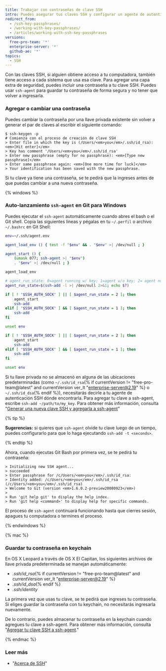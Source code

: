 ```yaml
---
title: Trabajar con contraseñas de clave SSH
intro: Puedes asegurar tus claves SSH y configurar un agente de autenticación para no tener que volver a ingresar tu contraseña cada vez que uses tus claves SSH.
redirect_from:
  - /ssh-key-passphrases/
  - /working-with-key-passphrases/
  - /articles/working-with-ssh-key-passphrases
versions:
  free-pro-team: '*'
  enterprise-server: '*'
  github-ae: '*'
topics:
  - SSH
---
```


Con las claves SSH, si alguien obtiene acceso a tu computadora, también tiene acceso a cada sistema que usa esa clave. Para agregar una capa extra de seguridad, puedes incluir una contraseña a tu clave SSH. Puedes usar `ssh-agent` para guardar tu contraseña de forma segura y no tener que volver a ingresarla.

### Agregar o cambiar una contraseña

Puedes cambiar la contraseña por una llave privada existente sin volver a generar el par de claves al escribir el siguiente comando:

```shell
$ ssh-keygen -p
# Comienza con el proceso de creación de clave SSH
> Enter file in which the key is (/Users/<em>you</em>/.ssh/id_rsa): <em>[Hit enter]</em>
> Key has comment '/Users/<em>you</em>/.ssh/id_rsa'
> Enter new passphrase (empty for no passphrase): <em>[Type new passphrase]</em>
> Enter same passphrase again: <em>[One more time for luck]</em>
> Your identification has been saved with the new passphrase.
```

Si tu clave ya tiene una contraseña, se te pedirá que la ingreses antes de que puedas cambiar a una nueva contraseña.

{% windows %}

### Auto-lanzamiento `ssh-agent` en Git para Windows

Puedes ejecutar el `ssh-agent` automáticamente cuando abres el bash o el Git shell. Copia las siguientes líneas y pégalas en tu `~/.perfil` o archivo `~/.bashrc` en Git Shell:

``` bash
env=~/.ssh/agent.env

agent_load_env () { test -f "$env" && . "$env" >| /dev/null ; }

agent_start () {
    (umask 077; ssh-agent >| "$env")
    . "$env" >| /dev/null ; }

agent_load_env

# agent_run_state: 0=agent running w/ key; 1=agent w/o key; 2= agent not running
agent_run_state=$(ssh-add -l >| /dev/null 2>&1; echo $?)

if [ ! "$SSH_AUTH_SOCK" ] || [ $agent_run_state = 2 ]; then
    agent_start
    ssh-add
elif [ "$SSH_AUTH_SOCK" ] && [ $agent_run_state = 1 ]; then
    ssh-add
fi

unset env

if [ ! "$SSH_AUTH_SOCK" ] || [ $agent_run_state = 2 ]; then
    agent_start
    ssh-add
elif [ "$SSH_AUTH_SOCK" ] && [ $agent_run_state = 1 ]; then
    ssh-add
fi

unset env
```

Si tu llave privada no se almacenó en alguna de las ubicaciones predeterminadas (como `~/.ssh/id_rsa`{% if currentVersion != "free-pro-team@latest" and currentVersion ver_lt "enterprise-server@2.19" %} o `~/.ssh/id_dsa`{% endif %}), necesitarás decirle a tu agente de autenticación SSH dónde encontrarla. Para agregar tu clave a ssh-agent, escribe `ssh-add ~/path/to/my_key`. Para obtener más información, consulta "[Generar una nueva clave SSH y agregarla a ssh-agent](/articles/generating-a-new-ssh-key-and-adding-it-to-the-ssh-agent/)"

{% tip %}

**Sugerencias:** si quieres que `ssh-agent` olvide tu clave luego de un tiempo, puedes configurarlo para que lo haga ejecutando `ssh-add -t <seconds>`.

{% endtip %}

Ahora, cuando ejecutas Git Bash por primera vez, se te pedirá tu contraseña:

```shell
> Initializing new SSH agent...
> succeeded
> Enter passphrase for /c/Users/<em>you</em>/.ssh/id_rsa:
> Identity added: /c/Users/<em>you</em>/.ssh/id_rsa (/c/Users/<em>you</em>/.ssh/id_rsa)
> Welcome to Git (version <em>1.6.0.2-preview20080923</em>)
>
> Run 'git help git' to display the help index.
> Run 'git help <command>' to display help for specific commands.
```

El proceso de `ssh-agent` continuará funcionando hasta que cierres sesión, apagues tu computadora o termines el proceso.

{% endwindows %}

{% mac %}

### Guardar tu contraseña en keychain

En OS X Leopard a través de OS X El Capitan, los siguientes archivos de llave privada predeterminada se manejan automáticamente:

- *.ssh/id_rsa*{% if currentVersion != "free-pro-team@latest" and currentVersion ver_lt "enterprise-server@2.19" %}
- *.ssh/id_dsa*{% endif %}
- *.ssh/identity*

La primera vez que usas tu clave, se te pedirá que ingreses tu contraseña. Si eliges guardar la contraseña con tu keychain, no necesitarás ingresarla nuevamente.

De lo contrario, puedes almacenar tu contraseña en la keychain cuando agregues tu clave a ssh-agent. Para obtener más información, consulta "[Agregar tu clave SSH a ssh-agent](/articles/generating-a-new-ssh-key-and-adding-it-to-the-ssh-agent#adding-your-ssh-key-to-the-ssh-agent)."

{% endmac %}

### Leer más

- "[Acerca de SSH](/articles/about-ssh)"
